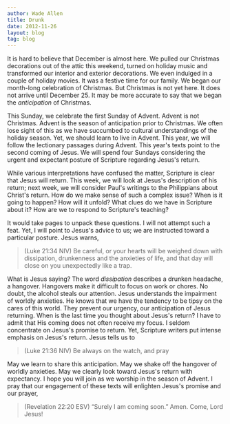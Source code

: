 ```yaml
---
author: Wade Allen
title: Drunk
date: 2012-11-26
layout: blog
tag: blog
---
```


It is hard to believe that December is almost here. We pulled our Christmas decorations out of the attic this weekend, turned on holiday music and transformed our interior and exterior decorations. We even indulged in a couple of holiday movies. It was a festive time for our family. We began our month-long celebration of Christmas. But Christmas is not yet here. It does not arrive until December 25. It may be more accurate to say that we began the *anticipation* of Christmas.

This Sunday, we celebrate the first Sunday of Advent. Advent is not Christmas. Advent is the season of anticipation prior to Christmas. We often lose sight of this as we have succumbed to cultural understandings of the holiday season. Yet, we should learn to live in Advent. This year, we will follow the lectionary passages during Advent. This year's texts point to the second coming of Jesus. We will spend four Sundays considering the urgent and expectant posture of Scripture regarding Jesus's return.

While various interpretations have confused the matter, Scripture is clear that Jesus will return. This week, we will look at Jesus's description of his return; next week, we will consider Paul's writings to the Philippians about Christ's return. How do we make sense of such a complex issue? When is it going to happen? How will it unfold? What clues do we have in Scripture about it? How are we to respond to Scripture's teaching?

It would take pages to unpack these questions. I will not attempt such a feat. Yet, I will point to Jesus's advice to us; we are instructed toward a particular posture. Jesus warns,

>(Luke 21:34 NIV)  Be careful, or your hearts will be weighed down with dissipation, drunkenness and the anxieties of life, and that day will close on you unexpectedly like a trap.

What is Jesus saying? The word *dissipation* describes a drunken headache, a hangover. Hangovers make it difficult to focus on work or chores. No doubt, the alcohol steals our attention. Jesus understands the impairment of worldly anxieties. He knows that we have the tendency to be tipsy on the cares of this world. They prevent our urgency, our anticipation of Jesus returning. When is the last time you thought about Jesus's return? I have to admit that His coming does not often receive my focus. I seldom concentrate on Jesus's promise to return. Yet, Scripture writers put intense emphasis on Jesus's return. Jesus tells us to

>(Luke 21:36 NIV)  Be always on the watch, and pray  

May we learn to share this anticipation. May we shake off the hangover of worldly anxieties. May we clearly look toward Jesus's return with expectancy. I hope you will join as we worship in the season of Advent. I pray that our engagement of these texts will enlighten Jesus's promise and our prayer,

>(Revelation 22:20 ESV) “Surely I am coming soon.” Amen. Come, Lord Jesus!  
